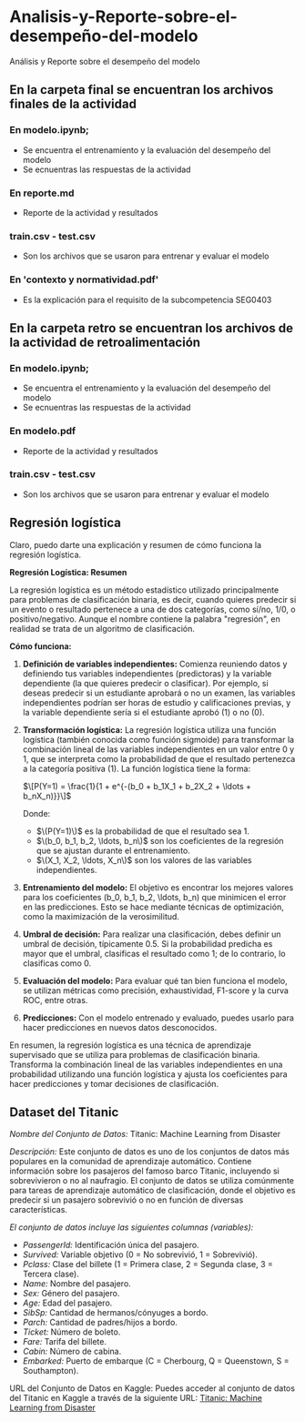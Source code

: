 # Analisis-y-Reporte-sobre-el-desempeño-del-modelo
Análisis y Reporte sobre el desempeño del modelo

## En la carpeta final se encuentran los archivos finales de la actividad

### En modelo.ipynb;
- Se encuentra el entrenamiento y la evaluación del desempeño del modelo
- Se ecnuentras las respuestas de la actividad

### En reporte.md
- Reporte de la actividad y resultados

### train.csv - test.csv
- Son los archivos que se usaron para entrenar y evaluar el modelo

### En 'contexto y normatividad.pdf'
- Es la explicación para el requisito de la subcompetencia SEG0403

## En la carpeta retro se encuentran los archivos de la actividad de retroalimentación

### En modelo.ipynb;
- Se encuentra el entrenamiento y la evaluación del desempeño del modelo
- Se ecnuentras las respuestas de la actividad

### En modelo.pdf
- Reporte de la actividad y resultados

### train.csv - test.csv
- Son los archivos que se usaron para entrenar y evaluar el modelo

## Regresión logística

Claro, puedo darte una explicación y resumen de cómo funciona la regresión logística.

**Regresión Logística: Resumen**

La regresión logística es un método estadístico utilizado principalmente para problemas de clasificación binaria, es decir, cuando quieres predecir si un evento o resultado pertenece a una de dos categorías, como sí/no, 1/0, o positivo/negativo. Aunque el nombre contiene la palabra "regresión", en realidad se trata de un algoritmo de clasificación.

**Cómo funciona:**

1. **Definición de variables independientes:** Comienza reuniendo datos y definiendo tus variables independientes (predictoras) y la variable dependiente (la que quieres predecir o clasificar). Por ejemplo, si deseas predecir si un estudiante aprobará o no un examen, las variables independientes podrían ser horas de estudio y calificaciones previas, y la variable dependiente sería si el estudiante aprobó (1) o no (0).

2. **Transformación logística:** La regresión logística utiliza una función logística (también conocida como función sigmoide) para transformar la combinación lineal de las variables independientes en un valor entre 0 y 1, que se interpreta como la probabilidad de que el resultado pertenezca a la categoría positiva (1). La función logística tiene la forma:

   $\[P(Y=1) = \frac{1}{1 + e^{-(b_0 + b_1X_1 + b_2X_2 + \ldots + b_nX_n)}}\]$

   Donde:
   - $\(P(Y=1)\)$ es la probabilidad de que el resultado sea 1.
   - $\(b_0, b_1, b_2, \ldots, b_n\)$ son los coeficientes de la regresión que se ajustan durante el entrenamiento.
   - $\(X_1, X_2, \ldots, X_n\)$ son los valores de las variables independientes.

3. **Entrenamiento del modelo:** El objetivo es encontrar los mejores valores para los coeficientes \(b_0, b_1, b_2, \ldots, b_n\) que minimicen el error en las predicciones. Esto se hace mediante técnicas de optimización, como la maximización de la verosimilitud.

4. **Umbral de decisión:** Para realizar una clasificación, debes definir un umbral de decisión, típicamente 0.5. Si la probabilidad predicha es mayor que el umbral, clasificas el resultado como 1; de lo contrario, lo clasificas como 0.

5. **Evaluación del modelo:** Para evaluar qué tan bien funciona el modelo, se utilizan métricas como precisión, exhaustividad, F1-score y la curva ROC, entre otras.

6. **Predicciones:** Con el modelo entrenado y evaluado, puedes usarlo para hacer predicciones en nuevos datos desconocidos.

En resumen, la regresión logística es una técnica de aprendizaje supervisado que se utiliza para problemas de clasificación binaria. Transforma la combinación lineal de las variables independientes en una probabilidad utilizando una función logística y ajusta los coeficientes para hacer predicciones y tomar decisiones de clasificación.

## Dataset del Titanic

*Nombre del Conjunto de Datos:* Titanic: Machine Learning from Disaster

*Descripción:*
Este conjunto de datos es uno de los conjuntos de datos más populares en la comunidad de aprendizaje automático. Contiene información sobre los pasajeros del famoso barco Titanic, incluyendo si sobrevivieron o no al naufragio. El conjunto de datos se utiliza comúnmente para tareas de aprendizaje automático de clasificación, donde el objetivo es predecir si un pasajero sobrevivió o no en función de diversas características.

*El conjunto de datos incluye las siguientes columnas (variables):*

- *PassengerId:* Identificación única del pasajero.
- *Survived:* Variable objetivo (0 = No sobrevivió, 1 = Sobrevivió).
- *Pclass:* Clase del billete (1 = Primera clase, 2 = Segunda clase, 3 = Tercera clase).
- *Name:* Nombre del pasajero.
- *Sex:* Género del pasajero.
- *Age:* Edad del pasajero.
- *SibSp:* Cantidad de hermanos/cónyuges a bordo.
- *Parch:* Cantidad de padres/hijos a bordo.
- *Ticket:* Número de boleto.
- *Fare:* Tarifa del billete.
- *Cabin:* Número de cabina.
- *Embarked:* Puerto de embarque (C = Cherbourg, Q = Queenstown, S = Southampton).

URL del Conjunto de Datos en Kaggle:
Puedes acceder al conjunto de datos del Titanic en Kaggle a través de la siguiente URL: [Titanic: Machine Learning from Disaster](https://www.kaggle.com/competitions/titanic)